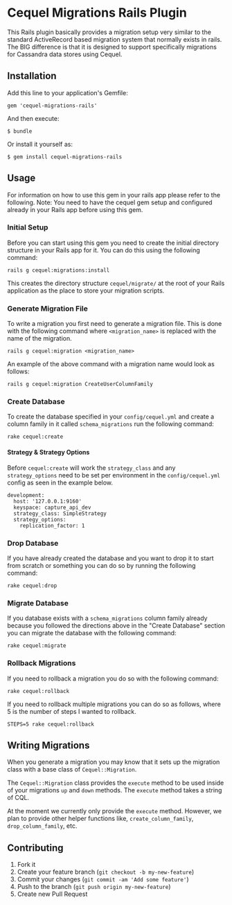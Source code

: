 # Cequel Migrations Rails Plugin

This Rails plugin basically provides a migration setup very similar to the
standard ActiveRecord based migration system that normally exists in rails.
The BIG difference is that it is designed to support specifically migrations
for Cassandra data stores using Cequel.

## Installation

Add this line to your application's Gemfile:

    gem 'cequel-migrations-rails'

And then execute:

    $ bundle

Or install it yourself as:

    $ gem install cequel-migrations-rails

## Usage

For information on how to use this gem in your rails app please refer to the
following. Note: You need to have the cequel gem setup and configured already
in your Rails app before using this gem.

### Initial Setup

Before you can start using this gem you need to create the initial directory
structure in your Rails app for it. You can do this using the following
command:

```
rails g cequel:migrations:install
```

This creates the directory structure `cequel/migrate/` at the root of your
Rails application as the place to store your migration scripts.

### Generate Migration File

To write a migration you first need to generate a migration file. This is done
with the following command where `<migration_name>` is replaced with the name
of the migration.

```
rails g cequel:migration <migration_name>
```

An example of the above command with a migration name would look as follows:

```
rails g cequel:migration CreateUserColumnFamily
```

### Create Database

To create the database specified in your `config/cequel.yml` and create a
column family in it called `schema_migrations` run the following command:

```
rake cequel:create
```

#### Strategy & Strategy Options

Before `cequel:create` will work the `strategy_class` and any
`strategy_options` need to be set per environment in the `config/cequel.yml`
config as seen in the example below.

```
development:
  host: '127.0.0.1:9160'
  keyspace: capture_api_dev
  strategy_class: SimpleStrategy
  strategy_options:
    replication_factor: 1
```

### Drop Database

If you have already created the database and you want to drop it to start from
scratch or something you can do so by running the following command:

```
rake cequel:drop
```

### Migrate Database

If you database exists with a `schema_migrations` column family already
because you followed the directions above in the "Create Database" section you
can migrate the database with the following command:

```
rake cequel:migrate
```

### Rollback Migrations

If you need to rollback a migration you do so with the following command:

```
rake cequel:rollback
```

If you need to rollback multiple migrations you can do so as follows, where 5
is the number of steps I wanted to rollback.

```
STEPS=5 rake cequel:rollback
```

## Writing Migrations

When you generate a migration you may know that it sets up the migration class
with a base class of `Cequel::Migration`.

The `Cequel::Migration` class provides the `execute` method to be used inside
of your migrations `up` and `down` methods. The `execute` method takes a
string of CQL.

At the moment we currently only provide the `execute` method. However, we plan
to provide other helper functions like, `create_column_family`,
`drop_column_family`, etc.

## Contributing

1. Fork it
2. Create your feature branch (`git checkout -b my-new-feature`)
3. Commit your changes (`git commit -am 'Add some feature'`)
4. Push to the branch (`git push origin my-new-feature`)
5. Create new Pull Request

